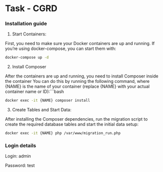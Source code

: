 # Task - CGRD 


### Installation guide

1. Start Containers:

First, you need to make sure your Docker containers are up and running. If you’re using docker-compose, you can start them with:
```bash
docker-compose up -d
```

2. Install Composer

After the containers are up and running, you need to install Composer inside the container 
You can do this by running the following command, where {NAME} is the name of your container (replace {NAME} with your actual container name or ID):```bash
```bash
docker exec -it {NAME} composer install
```

3. Create Tables and Start Data:

After installing the Composer dependencies, run the migration script to create the required database tables and start the initial data setup:
```bash
docker exec -it {NAME} php /var/www/migration_run.php
```

### Login details
Login: admin

Password: test